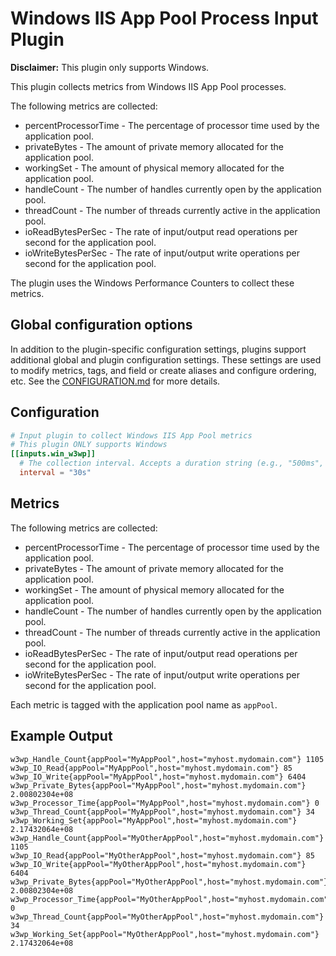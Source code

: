 # Windows IIS App Pool Process Input Plugin

**Disclaimer:** This plugin only supports Windows.

This plugin collects metrics from Windows IIS App Pool processes.

The following metrics are collected:

- percentProcessorTime - The percentage of processor time used by the application pool.
- privateBytes - The amount of private memory allocated for the application pool.
- workingSet - The amount of physical memory allocated for the application pool.
- handleCount - The number of handles currently open by the application pool.
- threadCount - The number of threads currently active in the application pool.
- ioReadBytesPerSec - The rate of input/output read operations per second for the application pool.
- ioWriteBytesPerSec - The rate of input/output write operations per second for the application pool.

The plugin uses the Windows Performance Counters to collect these metrics.

## Global configuration options <!-- @/docs/includes/plugin_config.md -->

In addition to the plugin-specific configuration settings, plugins support
additional global and plugin configuration settings. These settings are used to
modify metrics, tags, and field or create aliases and configure ordering, etc.
See the [CONFIGURATION.md][CONFIGURATION.md] for more details.

[CONFIGURATION.md]: ../../../docs/CONFIGURATION.md#plugins

## Configuration

```toml @sample.conf
# Input plugin to collect Windows IIS App Pool metrics
# This plugin ONLY supports Windows
[[inputs.win_w3wp]]
  # The collection interval. Accepts a duration string (e.g., "500ms", "2.5s", "1m").
  interval = "30s"
```

## Metrics

The following metrics are collected:

- percentProcessorTime - The percentage of processor time used by the application pool.
- privateBytes - The amount of private memory allocated for the application pool.
- workingSet - The amount of physical memory allocated for the application pool.
- handleCount - The number of handles currently open by the application pool.
- threadCount - The number of threads currently active in the application pool.
- ioReadBytesPerSec - The rate of input/output read operations per second for the application pool.
- ioWriteBytesPerSec - The rate of input/output write operations per second for the application pool.

Each metric is tagged with the application pool name as `appPool`.

## Example Output

```plaintext
w3wp_Handle_Count{appPool="MyAppPool",host="myhost.mydomain.com"} 1105 
w3wp_IO_Read{appPool="MyAppPool",host="myhost.mydomain.com"} 85 
w3wp_IO_Write{appPool="MyAppPool",host="myhost.mydomain.com"} 6404 
w3wp_Private_Bytes{appPool="MyAppPool",host="myhost.mydomain.com"} 2.00802304e+08 
w3wp_Processor_Time{appPool="MyAppPool",host="myhost.mydomain.com"} 0 
w3wp_Thread_Count{appPool="MyAppPool",host="myhost.mydomain.com"} 34
w3wp_Working_Set{appPool="MyAppPool",host="myhost.mydomain.com"} 2.17432064e+08
w3wp_Handle_Count{appPool="MyOtherAppPool",host="myhost.mydomain.com"} 1105 
w3wp_IO_Read{appPool="MyOtherAppPool",host="myhost.mydomain.com"} 85 
w3wp_IO_Write{appPool="MyOtherAppPool",host="myhost.mydomain.com"} 6404 
w3wp_Private_Bytes{appPool="MyOtherAppPool",host="myhost.mydomain.com"} 2.00802304e+08 
w3wp_Processor_Time{appPool="MyOtherAppPool",host="myhost.mydomain.com"} 0 
w3wp_Thread_Count{appPool="MyOtherAppPool",host="myhost.mydomain.com"} 34
w3wp_Working_Set{appPool="MyOtherAppPool",host="myhost.mydomain.com"} 2.17432064e+08
```
